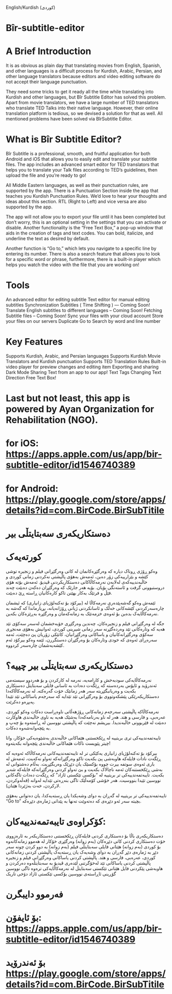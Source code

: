 English/Kurdish (کوردی)

# Bîr-subtitle-editor

# A Brief Introduction

It is as obvious as plain day that translating movies from English, Spanish, and other languages is a difficult process for Kurdish, Arabic, Persian, and other language translators because editors and video editing software do not accept their language punctuation.

They need some tricks to get it ready all the time while translating into Kurdish and other languages, but Bîr Subtitle Editor has solved this problem. Apart from movie translators, we have a large number of TED translators who translate TED Talks into their native language. However, their online translation platform is tedious, so we devised a solution for that as well. All mentioned problems have been solved via BîrSubtitle Editor.

# What is Bîr Subtitle Editor?

Bîr Subtitle is a professional, smooth, and fruitful application for both Android and iOS that allows you to easily edit and translate your subtitle files. The app includes an advanced smart editor for TED translators that helps you to translate your Talk files according to TED’s guidelines, then upload the file and you’re ready to go!

All Middle Eastern languages, as well as their punctuation rules, are supported by the app. There is a Punctuation Section inside the app that teaches you Kurdish Punctuation Rules. We’d love to hear your thoughts and ideas about this section. RTL (Right to Left) and vice versa are also supported by the app. 

The app will not allow you to export your file until it has been completed but don’t worry, this is an optional setting in the settings that you can activate or disable. Another functionality is the “Free Text Box,” a pop-up window that aids in the creation of tags and text codes. You can bold, italicize, and underline the text as desired by default.

Another function is “Go to,” which lets you navigate to a specific line by entering its number. There is also a search feature that allows you to look for a specific word or phrase, furthermore, there is a built-in player which helps you watch the video with the file that you are working on! 

# Tools

An advanced editor for editing subtitle
Text editor for manual editing subtitles
Synchronization Subtitles ( Time Shifting ) — Coming Soon!
Translate English subtitles to different languages – Coming Soon!
Fetching Subtitle files – Coming Soon!
Sync your files with your cloud account
Store your files on our servers
Duplicate
Go to
Search by word and line number

# Key Features

Supports Kurdish, Arabic, and Persian languages
Supports Kurdish Movie Translators and Kurdish punctuation
Supports TED Translation Rules
Built-in video player for preview changes and editing item
Exporting and sharing
Dark Mode
Sharing Text from an app to our app!
Text Tags
Changing Text Direction
Free Text Box!

# Last but not least, this app is powered by Ayan Organization for Rehabilitation (NGO).

# for iOS: https://apps.apple.com/us/app/bir-subtitle-editor/id1546740389
# for Android: https://play.google.com/store/apps/details?id=com.BirCode.BirSubTitile

# دەستکاریکەری سەبتایتڵی بیر

# کورتەیەک
وەکو ڕۆژی ڕوناک دیارە کە وەرگێڕەکانمان لە کاتی وەرگێڕانی فیلم و زنجیرە توشی كێشە و بێزارییەکی زۆر دەبن، ئەمەش بەهۆی پاڵپشتی نەکردنی زمانی کوردی و خاڵبەندییەکەی لەلایەن نەرمەکاڵاکانی دەستکاریکردنی ڤیدیۆ. ئەمەش بۆتە هۆی دروستبوونی گرفت و ئاستەنگی بۆیان. بۆیە هەر جارێک کە وەرگێڕان دەکەن دەبێت چەند فێڵ و فرتێک بەکار بهێنن تاکو کارەکانیان ڕاستە ڕێ دەبێت.

ئێمەش وەکو گەشەپێدەری نەرمەکاڵا لە (بیرکۆد بۆ تەکنەلۆژیای زانیاری) کە ئیشمان چارەسەرکردنی کێشەکانی خەڵک و ئاسانکردنی ژیانی ڕۆژانەیانە، بڕیارماندا کە گەشە بە نەرمەکاڵایەک بدەین بۆ ئەوەی خزمەتێک بە زمانەکەمان و وەرگێڕە بەڕێزەکان بکەین.

جگە لە وەرگێڕانی فیلم و زنجیرەکان، چەندین وەرگێڕی خۆبەخشمان لەسەر سەکۆی تێد هەیە کە وتارەکانی تێد وەردەگێڕنە سەر زمانی شیرینی کوردی، ئەوانیش بەهۆی مەنجڕی سەکۆی وەرگێڕانەکانیان و یاساکانی وەرگێڕانیان، کاتێکی زۆریان پێ دەچێت، ئەمە سەرەڕای ئەوەی کە خودی وتارەکان بۆ وەرگێڕان دەستگررن، ئێمە وەکو بیرکۆد ئەم کێشەیەشمان چارەسەر کردووە.

# دەستکاریکەری سەبتایتڵی بیر چییە؟

نەرمەکاڵایەکی سودبەخش و کارامەیە، نەرمە لە کارکردن و بۆ هەردوو سیستەمی ئەندرۆید و ئایۆس بەردەستە کە ڕێگەت دەدات بە ئاسانی فایلی سەبتایتڵ دەستکاری بکەیت و وەریانبگێڕیتە سەر هەر زمانێک خۆت گەرەکتە. لە نەرمەکاڵاکەدا دەستکاریکەرێکی پێشکەوتووی بۆ وەرگێڕانی تێد تێدایە کە سەرجەم یاساکانی تێد تێیدا پەیڕەو دەکرێت.

نەرمەکاڵاکە پاڵپشتی سەرجەم زمانەکانی ڕۆژهەڵاتی ناوەڕاست دەکات وەکو کوردی، عەرەبی، و فارسی و هتد. هەر لە ناو بەرنامەکەدا بەشێک هەیە بە ناوی خاڵبەندی هاوکارت دەبێت لە فێربوونی خاڵبەندیدا. بیریشم نەچێت کە پاڵپشتی نووسین لە ڕاستەوە بۆ چەپ و بە پێچەوانەشەوە دەکات.

تایبەتمەندییەکی تری بریتییە لە ڕێکخستنی هێماکانی خاڵبەندی بەشێوەیەکی خۆکار، واتا چیتر پێویست ناکات هێماکانی خاڵبەندی پێچەوانە بکەیتەوە!

بیرکۆد بۆ تەکنەلۆژیای زانیاری
یەکێكی تر لە تایبەتمەندییەکانی نەرمەکاڵاکە ئەوەیە کە ڕێگەت نادات فایلەکە هاوبەشی پێ بکەیت تاکو وەرگێڕانەکە تەواو نەکەیت، ئەمەش لە باری ئەوەی سوتفە بیرت چووە بۆکسێک یان دێڕێک وەربگێڕیت. بەڵام دەشتوانی لە بەشی ڕێكخستنەکان ئەمە ناچالاک بکەیت و بێ تەواو کردنی وەرگێڕانەکە فایلەکە شەیر بکەیت. تایبەتمەندییەکی تر بریتییە لە “بۆکسی تێکستی ئازاد” کە ڕێگەت دەدات تاگەکانی نووسین تێیدا بنووسیت. هەر خۆشی کۆمەڵێک تاگی بنەڕەتی تێدایە لەوانە (قەڵەوکردن، لارکردن، خەت بەژێردا هێنان).

تایبەتمەندییەکی تر بریتییە لە گەڕان بە دوای وشەیکدا یان ڕستەیەکدا، یان دەتوانی بەهۆی “Go to” بچیتە سەر ئەو دێڕەی کە دەتەوێت تەنها بە پێدانی ژمارەی دێڕەکە.

# کۆکراوەی تایبەتمەندییەکان:

دەستکاریکەری باڵا بۆ دەستکاری کردنی فایلەکان
ڕێکخستنی دەستکاریکەر بە ئارەزووی خۆت
دەستکاری کردنی کاتی دێڕەکان (بەم زوانە)
وەرگێڕی خۆکار لە هەموو زمانەکانەوە بۆ کوردی (بەم زوانە)
هێنانی فایلی سەبتایتڵی فیلم (بەم زوانە)
بە دوو کردن
چونە سەر دێڕ بە ژمارەی دێڕ
گەڕان بە دوای وشەیەک یان ڕستەیەک
پاڵپشتی کردنی زمانەکانی کوردی، عەرەبی، فارسی و هتد.
پاڵپشتی کردنی یاساکانی وەرگێڕانی فیلم و زنجیرە
پاڵپشتی کردنی یاساکانی تێد
لەخۆگرتنی لێدەری ڤیدیۆ بە سەبتایتڵەوە
دەرکردن و هاوبەشی پێکردنی فایل
هێنانی تێکستی سەبتایتڵ لە نەرمەکاڵایەکی ترەوە
تاگی نووسین
گۆڕینی ئاڕاستەی نووسین
بۆکسی تێکستی ئازاد
دۆخی تاریک

# فەرموو دایبگرن
# بۆ ئایفۆن: https://apps.apple.com/us/app/bir-subtitle-editor/id1546740389
# بۆ ئەندرۆید https://play.google.com/store/apps/details?id=com.BirCode.BirSubTitile
